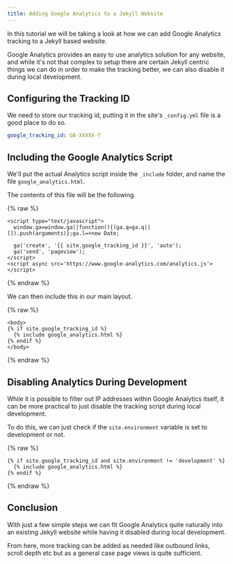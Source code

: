 ```yaml
---
title: Adding Google Analytics to a Jekyll Website
---
```


In this tutorial we will be taking a look at how we can add Google Analytics
tracking to a Jekyll based website.

Google Analytics provides an easy to use analytics solution for any website,
and while it's not that complex to setup there are certain Jekyll centric
things we can do in order to make the tracking better, we can also disable it
during local development.

## Configuring the Tracking ID

We need to store our tracking id, putting it in the site's `_config.yml` file
is a good place to do so.

```yaml
google_tracking_id: UA-XXXXX-Y
```

## Including the Google Analytics Script

We'll put the actual Analytics script inside the `_include` folder, and name
the file `google_analytics.html`.

The contents of this file will be the following.

{% raw %}
```liquid
<script type="text/javascript">
  window.ga=window.ga||function(){(ga.q=ga.q||[]).push(arguments)};ga.l=+new Date;

  ga('create', '{{ site.google_tracking_id }}', 'auto');
  ga('send', 'pageview');
</script>
<script async src='https://www.google-analytics.com/analytics.js'></script>
```
{% endraw %}

We can then include this in our main layout.

{% raw %}
```liquid
<body>
{% if site.google_tracking_id %}
  {% include google_analytics.html %}
{% endif %}
</body>
```
{% endraw %}

## Disabling Analytics During Development

While it is possible to filter out IP addresses within Google Analytics itself,
it can be more practical to just disable the tracking script during local
development.

To do this, we can just check if the `site.environment` variable is set to
development or not.

{% raw %}
```liquid
{% if site.google_tracking_id and site.environment != 'development' %}
  {% include google_analytics.html %}
{% endif %}
```
{% endraw %}

## Conclusion

With just a few simple steps we can fit Google Analytics quite naturally into
an existing Jekyll website while having it disabled during local development.

From here, more tracking can be added as needed like outbound links, scroll
depth etc but as a general case page views is quite sufficient.
